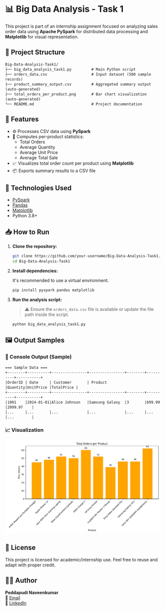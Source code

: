 # 📊 Big Data Analysis - Task 1

This project is part of an internship assignment focused on analyzing sales order data using **Apache PySpark** for distributed data processing and **Matplotlib** for visual representation.

## 📁 Project Structure

```
Big-Data-Analysis-Task1/
├── big_data_analysis_task1.py         # Main Python script
├── orders_data.csv                    # Input dataset (500 sample records)
├── product_summary_output.csv         # Aggregated summary output (auto-generated)
├── total_orders_per_product.png       # Bar chart visualization (auto-generated)
└── README.md                          # Project documentation
```

## 🚀 Features

- ⚙️ Processes CSV data using **PySpark**
- 🧮 Computes per-product statistics:
  - Total Orders
  - Average Quantity
  - Average Unit Price
  - Average Total Sale
- 📈 Visualizes total order count per product using **Matplotlib**
- 📦 Exports summary results to a CSV file

## 📌 Technologies Used

- [PySpark](https://spark.apache.org/docs/latest/api/python/)
- [Pandas](https://pandas.pydata.org/)
- [Matplotlib](https://matplotlib.org/)
- Python 3.8+

## 📥 How to Run

1. **Clone the repository:**

   ```bash
   git clone https://github.com/your-username/Big-Data-Analysis-Task1.git
   cd Big-Data-Analysis-Task1
   ```

2. **Install dependencies:**

   It's recommended to use a virtual environment.

   ```bash
   pip install pyspark pandas matplotlib
   ```

3. **Run the analysis script:**

   > ⚠️ Ensure the `orders_data.csv` file is available or update the file path inside the script.

   ```bash
   python big_data_analysis_task1.py
   ```

## 🖼️ Output Samples

### 📌 Console Output (Sample)

```
=== Sample Data ===
+--------+----------+----------------+----------------+--------+----------+-----------+
|OrderID | Date     | Customer       | Product        |Quantity|UnitPrice |TotalPrice |
+--------+----------+----------------+----------------+--------+----------+-----------+
|1001    |2024-01-01|Alice Johnson   |Samsung Galaxy  |3       |699.99    |2099.97    |
|...     |...       |...             |...             |...     |...       |...        |
```

### 📈 Visualization

![Bar Chart: Total Orders per Product](total_orders_per_product.png)

## 📄 License

This project is licensed for academic/internship use. Feel free to reuse and adapt with proper credit.

## 🙋‍♂️ Author

**Peddapudi Naveenkumar**  
📧 [Email](mailto:peddapudinaveenkumar13@gmail.com)  
🔗 [LinkedIn](https://www.linkedin.com/in/naveen-kumar-peddapudi-413b36200/)
